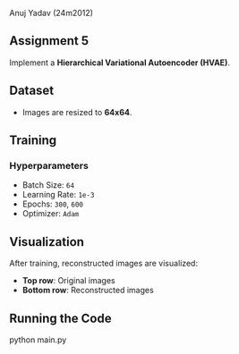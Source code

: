 Anuj Yadav (24m2012)

## Assignment 5
Implement a **Hierarchical Variational Autoencoder (HVAE)**.

## Dataset
- Images are resized to **64x64**.

## Training
### **Hyperparameters**
- Batch Size: `64`
- Learning Rate: `1e-3`
- Epochs: `300`, `600`
- Optimizer: `Adam`

## Visualization
After training, reconstructed images are visualized:
- **Top row**: Original images
- **Bottom row**: Reconstructed images

## Running the Code
python main.py






